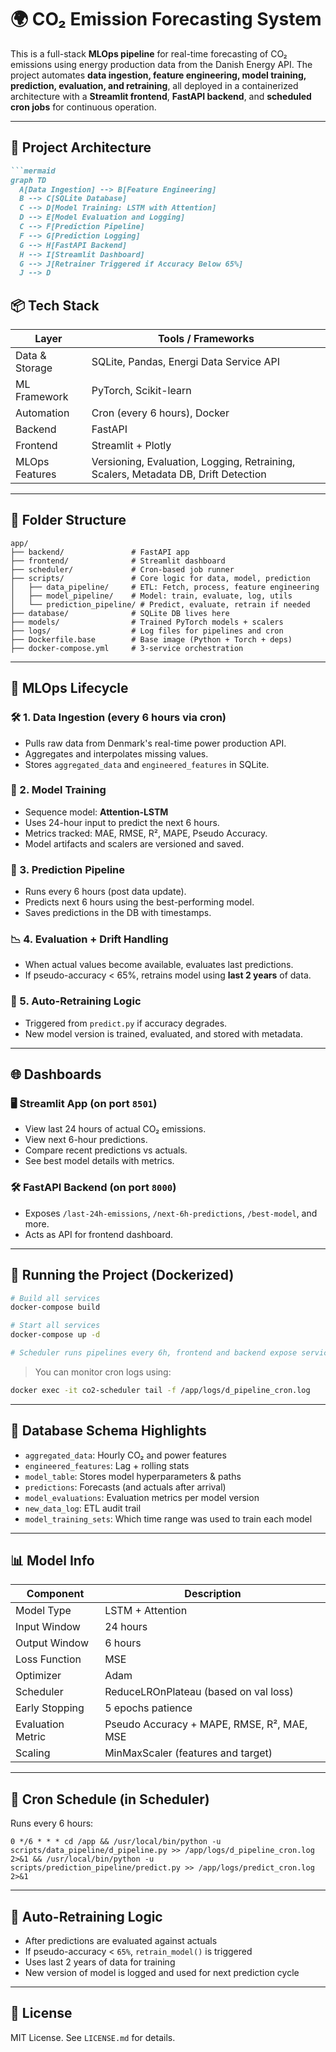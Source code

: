 # 🌍 CO₂ Emission Forecasting System

This is a full-stack **MLOps pipeline** for real-time forecasting of CO₂ emissions using energy production data from the Danish Energy API. The project automates **data ingestion, feature engineering, model training, prediction, evaluation, and retraining**, all deployed in a containerized architecture with a **Streamlit frontend**, **FastAPI backend**, and **scheduled cron jobs** for continuous operation.

---

## 🚀 Project Architecture

```markdown
```mermaid
graph TD
  A[Data Ingestion] --> B[Feature Engineering]
  B --> C[SQLite Database]
  C --> D[Model Training: LSTM with Attention]
  D --> E[Model Evaluation and Logging]
  C --> F[Prediction Pipeline]
  F --> G[Prediction Logging]
  G --> H[FastAPI Backend]
  H --> I[Streamlit Dashboard]
  G --> J[Retrainer Triggered if Accuracy Below 65%]
  J --> D
```

## 📦 Tech Stack

| Layer        | Tools / Frameworks                                                                 |
|--------------|-------------------------------------------------------------------------------------|
| Data & Storage | SQLite, Pandas, Energi Data Service API                                            |
| ML Framework  | PyTorch, Scikit-learn                                                              |
| Automation    | Cron (every 6 hours), Docker                                                       |
| Backend       | FastAPI                                                                            |
| Frontend      | Streamlit + Plotly                                                                 |
| MLOps Features| Versioning, Evaluation, Logging, Retraining, Scalers, Metadata DB, Drift Detection |

---

## 📁 Folder Structure

```
app/
├── backend/               # FastAPI app
├── frontend/              # Streamlit dashboard
├── scheduler/             # Cron-based job runner
├── scripts/               # Core logic for data, model, prediction
│   ├── data_pipeline/     # ETL: Fetch, process, feature engineering
│   ├── model_pipeline/    # Model: train, evaluate, log, utils
│   └── prediction_pipeline/ # Predict, evaluate, retrain if needed
├── database/              # SQLite DB lives here
├── models/                # Trained PyTorch models + scalers
├── logs/                  # Log files for pipelines and cron
├── Dockerfile.base        # Base image (Python + Torch + deps)
├── docker-compose.yml     # 3-service orchestration
```

---

## 🔁 MLOps Lifecycle

### 🛠️ 1. Data Ingestion (every 6 hours via cron)
- Pulls raw data from Denmark's real-time power production API.
- Aggregates and interpolates missing values.
- Stores `aggregated_data` and `engineered_features` in SQLite.

### 🧠 2. Model Training
- Sequence model: **Attention-LSTM**
- Uses 24-hour input to predict the next 6 hours.
- Metrics tracked: MAE, RMSE, R², MAPE, Pseudo Accuracy.
- Model artifacts and scalers are versioned and saved.

### 🔮 3. Prediction Pipeline
- Runs every 6 hours (post data update).
- Predicts next 6 hours using the best-performing model.
- Saves predictions in the DB with timestamps.

### 📉 4. Evaluation + Drift Handling
- When actual values become available, evaluates last predictions.
- If pseudo-accuracy < 65%, retrains model using **last 2 years** of data.

### 🔁 5. Auto-Retraining Logic
- Triggered from `predict.py` if accuracy degrades.
- New model version is trained, evaluated, and stored with metadata.

---

## 🌐 Dashboards

### 🖥️ Streamlit App (on port `8501`)
- View last 24 hours of actual CO₂ emissions.
- View next 6-hour predictions.
- Compare recent predictions vs actuals.
- See best model details with metrics.

### 🛠️ FastAPI Backend (on port `8000`)
- Exposes `/last-24h-emissions`, `/next-6h-predictions`, `/best-model`, and more.
- Acts as API for frontend dashboard.

---

## 🐳 Running the Project (Dockerized)

```bash
# Build all services
docker-compose build

# Start all services
docker-compose up -d

# Scheduler runs pipelines every 6h, frontend and backend expose services
```

> You can monitor cron logs using:
```bash
docker exec -it co2-scheduler tail -f /app/logs/d_pipeline_cron.log
```

---

## 🧪 Database Schema Highlights

- `aggregated_data`: Hourly CO₂ and power features
- `engineered_features`: Lag + rolling stats
- `model_table`: Stores model hyperparameters & paths
- `predictions`: Forecasts (and actuals after arrival)
- `model_evaluations`: Evaluation metrics per model version
- `new_data_log`: ETL audit trail
- `model_training_sets`: Which time range was used to train each model

---

## 📊 Model Info

| Component         | Description                                      |
|------------------|--------------------------------------------------|
| Model Type        | LSTM + Attention                                |
| Input Window      | 24 hours                                         |
| Output Window     | 6 hours                                          |
| Loss Function     | MSE                                              |
| Optimizer         | Adam                                             |
| Scheduler         | ReduceLROnPlateau (based on val loss)           |
| Early Stopping    | 5 epochs patience                                |
| Evaluation Metric | Pseudo Accuracy + MAPE, RMSE, R², MAE, MSE       |
| Scaling           | MinMaxScaler (features and target)              |

---

## 📆 Cron Schedule (in Scheduler)

Runs every 6 hours:

```cron
0 */6 * * * cd /app && /usr/local/bin/python -u scripts/data_pipeline/d_pipeline.py >> /app/logs/d_pipeline_cron.log 2>&1 && /usr/local/bin/python -u scripts/prediction_pipeline/predict.py >> /app/logs/predict_cron.log 2>&1
```

---

## 🧠 Auto-Retraining Logic

- After predictions are evaluated against actuals
- If pseudo-accuracy < `65%`, `retrain_model()` is triggered
- Uses last 2 years of data for training
- New version of model is logged and used for next prediction cycle

---

## 📝 License

MIT License. See `LICENSE.md` for details.
```
